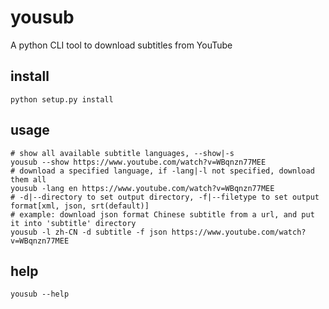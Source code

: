 # yousub
A python CLI tool to download subtitles from YouTube

## install
```
python setup.py install
```
## usage
```
# show all available subtitle languages, --show|-s
yousub --show https://www.youtube.com/watch?v=WBqnzn77MEE
# download a specified language, if -lang|-l not specified, download them all
yousub -lang en https://www.youtube.com/watch?v=WBqnzn77MEE
# -d|--directory to set output directory, -f|--filetype to set output format[xml, json, srt(default)]
# example: download json format Chinese subtitle from a url, and put it into 'subtitle' directory
yousub -l zh-CN -d subtitle -f json https://www.youtube.com/watch?v=WBqnzn77MEE
```
## help
```
yousub --help
```
